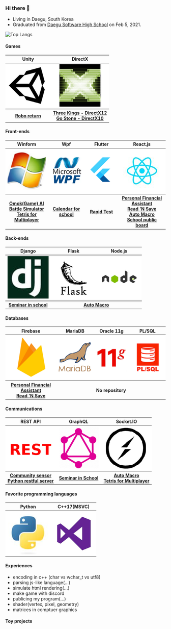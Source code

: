 ### Hi there 👋

- Living in Daegu, South Korea
- Graduated
  from [Daegu Software High School](https://ko.wikipedia.org/wiki/%EB%8C%80%EA%B5%AC%EC%86%8C%ED%94%84%ED%8A%B8%EC%9B%A8%EC%96%B4%EA%B3%A0%EB%93%B1%ED%95%99%EA%B5%90)
  on Feb 5, 2021.

![Top Langs](https://github-readme-stats.vercel.app/api/top-langs/?username=jae-sang-y&layout=compact)

#### Games

<table>
<tr>
<th>Unity</th><th>DirectX</th>
</tr>
<tr>
<th style="background: white;"><img src="https://raw.githubusercontent.com/apple01644/apple01644/main/unity.png"/></th>
<th style="background: white;"><img src="https://raw.githubusercontent.com/apple01644/apple01644/main/directx.png"/></th>
</tr>
<tr>
<th><a href="https://github.com/NameLoki/ROBO_RETURN_VR">Robo return</a></th>
<th>
<a href="https://github.com/apple01644/KoreanHistoryGame-ThreeKings-DirectX12-">Three Kings - DirectX12</a><br/>
<a href="https://github.com/apple01644/Go_Stone">Go Stone - DirectX10</a><br/>
</th>
</tr>
</table>

#### Front-ends

<table>
<tr>
<th>Winform</th><th>Wpf</th><th>Flutter</th><th>React.js</th>
</tr>
<tr>
<th style="background: white;"><img src="https://raw.githubusercontent.com/apple01644/apple01644/main/winform.png"/></th>
<th style="background: white;"><img src="https://raw.githubusercontent.com/apple01644/apple01644/main/wpf.png"/></th>
<th style="background: white;"><img src="https://raw.githubusercontent.com/apple01644/apple01644/main/flutter.png"/></th>
<th style="background: white;"><img src="https://raw.githubusercontent.com/apple01644/apple01644/main/react.png"/></th>
</tr>
<tr>
<th>
<a href="https://github.com/apple01644/Omok-AI">Omok(Game) AI</a><br/>
<a href="https://github.com/apple01644/Battle-Simulator">Battle Simulator</a><br/>
<a href="https://github.com/apple01644/Tetris-Multiplaying">Tetris for Multiplayer</a><br/>
</th>
<th>
<a href="https://github.com/apple01644/Window-Calendar">Calendar for school</a><br/>
</th>
<th>
<a href="https://github.com/apple01644/RapidTest_App">Rapid Test</a><br/>
</th>
<th>
<a href="https://github.com/apple01644/Personal-Financial-Assistant">Personal Financial Assistant</a><br/>
<a href="https://github.com/apple01644/Read-N-Save">Read 'N Save</a><br/>
<a href="https://github.com/apple01644/AutoMacro">Auto Macro</a><br/>
<a href="https://github.com/DGSW-FLUT/School-Public-Board">School public board</a><br/>
</th>
</tr>
</table>

#### Back-ends

<table>
<tr>
<th>Django</th><th>Flask</th><th>Node.js</th>
</tr>
<tr>
<th style="background: white;"><img src="https://raw.githubusercontent.com/apple01644/apple01644/main/django.png"/></th>
<th style="background: white;"><img src="https://raw.githubusercontent.com/apple01644/apple01644/main/flask.png"/></th>
<th style="background: white;"><img src="https://raw.githubusercontent.com/apple01644/apple01644/main/nodejs.png"/></th>
</tr>
<tr>
<th>
<a href="https://github.com/DGSW-FLUT/Seminar_community_backends">Seminar in school</a><br/>
</th><th colspan="2"><a href="https://github.com/apple01644/AutoMacro">Auto Macro</a><br/></th>

</tr>
</table>

#### Databases

<table>
<tr>
<th>Firebase</th><th>MariaDB</th><th>Oracle 11g</th><th>PL/SQL</th>
</tr>
<tr>
<th style="background: white;"><img src="https://raw.githubusercontent.com/apple01644/apple01644/main/firebase.png"/></th>
<th style="background: white;"><img src="https://raw.githubusercontent.com/apple01644/apple01644/main/mariadb.png"/></th>
<th style="background: white;"><img src="https://raw.githubusercontent.com/apple01644/apple01644/main/11g.png"/></th>
<th style="background: white;"><img src="https://raw.githubusercontent.com/apple01644/apple01644/main/plslq.png"/></th>
</tr>
<tr>
<th>
<a href="https://github.com/apple01644/Personal-Financial-Assistant">Personal Financial Assistant</a><br/>
<a href="https://github.com/apple01644/Read-N-Save">Read 'N Save</a><br/>
</th>
<th colspan="3">No repository</th>
</tr>
</table>

#### Communications

<table>
<tr>
<th>REST API</th><th>GraphQL</th><th>Socket.IO</th>
</tr>
<tr>
<th style="background: white;"><img src="https://raw.githubusercontent.com/apple01644/apple01644/main/rest.png"/></th>
<th style="background: white;"><img src="https://raw.githubusercontent.com/apple01644/apple01644/main/graphql.png"/></th>
<th style="background: white;"><img src="https://raw.githubusercontent.com/apple01644/apple01644/main/socketio.png"/></th>
</tr>
<tr>
<th>
<a href="https://github.com/apple01644/Gallery-Sensor">Community sensor</a><br/>
<a href="https://github.com/apple01644/Python-RestfulServer">Python restful server</a><br/>
</th>
<th><a href="https://github.com/DGSW-FLUT/Seminar_community_frontends">Seminar in School</a></th>
<th>
<a href="https://github.com/apple01644/AutoMacro">Auto Macro</a><br/>
<a href="https://github.com/apple01644/Tetris-Multiplaying">Tetris for Multiplayer</a><br/>
</th>
</tr>
</table>

#### Favorite programming languages

<table>
<tr>
<th>Python</th><th>C++17(MSVC)</th>
</tr>
<tr>
<th style="background: white;"><img src="https://raw.githubusercontent.com/apple01644/apple01644/main/python.png"/></th>
<th style="background: white;"><img src="https://raw.githubusercontent.com/apple01644/apple01644/main/visualstudio.png"/></th>
</tr>
</table>

#### Experiences
 - encoding in c++ (char vs wchar_t vs utf8)
 - parsing js-like language(...)
 - simulate html rendering(...)
 - make game with discord
 - publicing my program(...)
 - shader(vertex, pixel, geometry)
 - matrices in comptuer graphics
#### Toy projects
